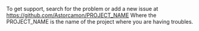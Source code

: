 To get support, search for the problem or add a new issue at https://github.com/Astorcamon/PROJECT_NAME
Where the PROJECT_NAME is the name of the project where you are having troubles.
